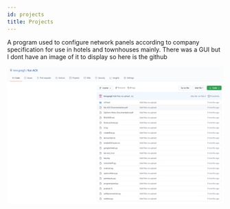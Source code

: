 ```yaml
---
id: projects
title: Projects
---
```


A program used to configure network panels according to company specification for use in hotels and townhouses mainly.
There was a GUI but I dont have an image of it to display so here is the github

![Add alternate text for image](./assets/programImage.PNG)
